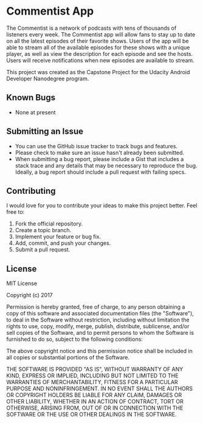 # Commentist App

The Commentist is a network of podcasts with tens of thousands of listeners every week. The Commentist app will allow fans to stay up to date on all the latest episodes of their favorite shows. Users of the app will be able to stream all of the available episodes for these shows with a unique player, as well as view the description for each episode and see the hosts. Users will receive notifications when new episodes are available to stream. 

This project was created as the Capstone Project for the Udacity Android Developer Nanodegree program.

## Known Bugs

* None at present

## Submitting an Issue

* You can use the GitHub issue tracker to track bugs and features.
* Please check to make sure an issue hasn't already been submitted.
* When submitting a bug report, please include a Gist that includes a stack trace and any details that may be necessary to reproduce the bug. Ideally, a bug report should include a pull request with failing specs.

## Contributing

I would love for you to contribute your ideas to make this project better. Feel free to:

1. Fork the official repository.
2. Create a topic branch.
3. Implement your feature or bug fix.
4. Add, commit, and push your changes.
5. Submit a pull request.

## License

MIT License

Copyright (c) 2017 

Permission is hereby granted, free of charge, to any person obtaining a copy
of this software and associated documentation files (the "Software"), to deal
in the Software without restriction, including without limitation the rights
to use, copy, modify, merge, publish, distribute, sublicense, and/or sell
copies of the Software, and to permit persons to whom the Software is
furnished to do so, subject to the following conditions:

The above copyright notice and this permission notice shall be included in all
copies or substantial portions of the Software.

THE SOFTWARE IS PROVIDED "AS IS", WITHOUT WARRANTY OF ANY KIND, EXPRESS OR
IMPLIED, INCLUDING BUT NOT LIMITED TO THE WARRANTIES OF MERCHANTABILITY,
FITNESS FOR A PARTICULAR PURPOSE AND NONINFRINGEMENT. IN NO EVENT SHALL THE
AUTHORS OR COPYRIGHT HOLDERS BE LIABLE FOR ANY CLAIM, DAMAGES OR OTHER
LIABILITY, WHETHER IN AN ACTION OF CONTRACT, TORT OR OTHERWISE, ARISING FROM,
OUT OF OR IN CONNECTION WITH THE SOFTWARE OR THE USE OR OTHER DEALINGS IN THE
SOFTWARE.
